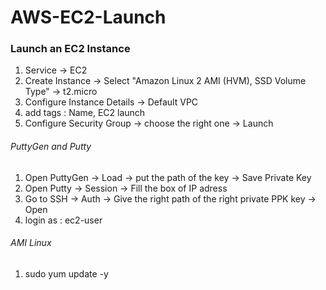 # AWS-EC2-Launch

### Launch an EC2 Instance

1) Service -> EC2
2) Create Instance -> Select "Amazon Linux 2 AMI (HVM), SSD Volume Type" -> t2.micro 
3) Configure Instance Details -> Default VPC
4) add tags : Name, EC2 launch
5) Configure Security Group -> choose the right one -> Launch

###### PuttyGen and Putty
1) Open PuttyGen -> Load -> put the path of the key -> Save Private Key
2) Open Putty -> Session -> Fill the box of IP adress 
3) Go to SSH -> Auth -> Give the right path of the right private PPK key -> Open
4) login as : ec2-user

###### AMI Linux
1) sudo yum update -y
